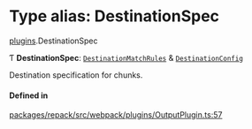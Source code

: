 # Type alias: DestinationSpec

[plugins](../modules/plugins.md).DestinationSpec

Ƭ **DestinationSpec**: [`DestinationMatchRules`](./plugins.DestinationMatchRules.md) & [`DestinationConfig`](./plugins.DestinationConfig.md)

Destination specification for chunks.

#### Defined in

[packages/repack/src/webpack/plugins/OutputPlugin.ts:57](https://github.com/callstack/repack/blob/1d9a1bb/packages/repack/src/webpack/plugins/OutputPlugin.ts#L57)
